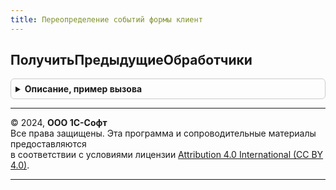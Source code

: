 ```yaml
---
title: Переопределение событий формы клиент
---
```



## ПолучитьПредыдущиеОбработчики
<details style="margin: 1em 0; padding: 0.5em; border: 1px solid #ccc; border-radius: 6px;">

<summary style="font-weight: bold; cursor: pointer;">Описание, пример вызова</summary>

```bsl

Функция ПолучитьПредыдущиеОбработчики(Форма, ИмяЭлемента, ИмяСобытия) экспорт Экспорт
```

Пример вызова
```bsl
Результат = ПереопределениеСобытийФормыКлиент.ПолучитьПредыдущиеОбработчики(Форма, ИмяЭлемента, ИмяСобытия) экспорт);
```
</details>

---

© 2024, **ООО 1С-Софт**  
Все права защищены. Эта программа и сопроводительные материалы предоставляются  
в соответствии с условиями лицензии [Attribution 4.0 International (CC BY 4.0)](https://creativecommons.org/licenses/by/4.0/legalcode).

---
